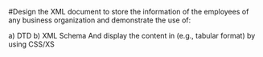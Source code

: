 #Design the XML document to store the information of the employees of any business organization and demonstrate the use of:

a) DTD b) XML Schema And display the content in (e.g., tabular format) by using CSS/XS
